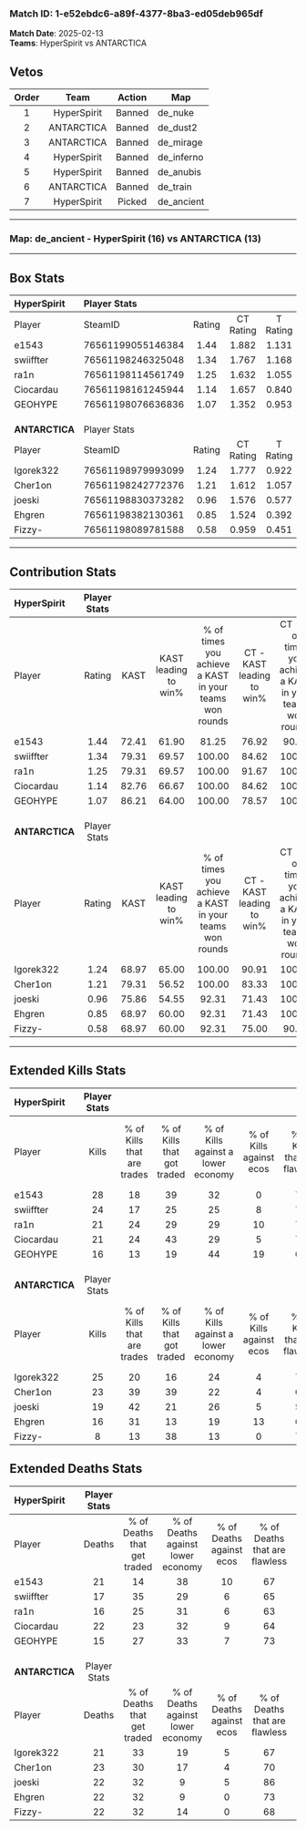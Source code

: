 ### Match ID: 1-e52ebdc6-a89f-4377-8ba3-ed05deb965df  
**Match Date**: 2025-02-13  
**Teams**: HyperSpirit vs ANTARCTICA  

## Vetos  

| Order | Team | Action | Map |
| :---: | :--: | :----: | --- |
| 1 | HyperSpirit | Banned | de_nuke |
| 2 | ANTARCTICA | Banned | de_dust2 |
| 3 | ANTARCTICA | Banned | de_mirage |
| 4 | HyperSpirit | Banned | de_inferno |
| 5 | HyperSpirit | Banned | de_anubis |
| 6 | ANTARCTICA | Banned | de_train |
| 7 | HyperSpirit | Picked | de_ancient |

---  

### **Map**: de_ancient - HyperSpirit (16) vs ANTARCTICA (13)  
---  

## Box Stats  

| **HyperSpirit** | Player Stats      |        |           |          |       |       |       |         |        |      |     |
| :- | :- | :-: | :-: | :-: | :-: | :-: | :-: | :-: | :-: | :-: | :-: |
| Player          | SteamID           | Rating | CT Rating | T Rating | KAST  |  ADR  | Kills | Assists | Deaths | K/D  | HS% |
| e1543           | 76561199055146384 |  1.44  |   1.882   |  1.131   | 72.41 | 115.2 |  28   |    9    |   21   | 1.33 | 67  |
| swiiffter       | 76561198246325048 |  1.34  |   1.767   |  1.168   | 79.31 | 88.6  |  24   |    5    |   17   | 1.41 | 54  |
| ra1n            | 76561198114561749 |  1.25  |   1.632   |  1.055   | 79.31 | 78.1  |  21   |    9    |   16   | 1.31 | 42  |
| Ciocardau       | 76561198161245944 |  1.14  |   1.657   |  0.840   | 82.76 | 72.3  |  21   |    7    |   22   | 0.95 | 71  |
| GEOHYPE         | 76561198076636836 |  1.07  |   1.352   |  0.953   | 86.21 | 52.0  |  16   |    4    |   15   | 1.07 | 37  |
|                 |                   |        |           |          |       |       |       |         |        |      |     |
|                 |                   |        |           |          |       |       |       |         |        |      |     |
|                 |                   |        |           |          |       |       |       |         |        |      |     |
| **ANTARCTICA**  | Player Stats      |        |           |          |       |       |       |         |        |      |     |
| Player          | SteamID           | Rating | CT Rating | T Rating | KAST  |  ADR  | Kills | Assists | Deaths | K/D  | HS% |
| Igorek322       | 76561198979993099 |  1.24  |   1.777   |  0.922   | 68.97 | 86.6  |  25   |   10    |   21   | 1.19 | 24  |
| Cher1on         | 76561198242772376 |  1.21  |   1.612   |  1.057   | 79.31 | 89.8  |  23   |    7    |   23   | 1.00 | 34  |
| joeski          | 76561198830373282 |  0.96  |   1.576   |  0.577   | 75.86 | 54.5  |  19   |    2    |   22   | 0.86 | 57  |
| Ehgren          | 76561198382130361 |  0.85  |   1.524   |  0.392   | 68.97 | 60.7  |  16   |    5    |   22   | 0.73 | 56  |
| Fizzy-          | 76561198089781588 |  0.58  |   0.959   |  0.451   | 68.97 | 45.8  |   8   |   11    |   22   | 0.36 | 50  |
---  

## Contribution Stats  

| **HyperSpirit** | Player Stats |       |                      |                                                        |                           |                                                             |                          |                                                            |
| :- | :-: | :-: | :-: | :-: | :-: | :-: | :-: | :-: |
| Player          |    Rating    | KAST  | KAST leading to win% | % of times you achieve a KAST in your teams won rounds | CT - KAST leading to win% | CT - % of times you achieve a KAST in your teams won rounds | T - KAST leading to win% | T - % of times you achieve a KAST in your teams won rounds |
| e1543           |     1.44     | 72.41 |        61.90         |                         81.25                          |           76.92           |                            90.91                            |          37.50           |                           60.00                            |
| swiiffter       |     1.34     | 79.31 |        69.57         |                         100.00                         |           84.62           |                           100.00                            |          50.00           |                           100.00                           |
| ra1n            |     1.25     | 79.31 |        69.57         |                         100.00                         |           91.67           |                           100.00                            |          45.45           |                           100.00                           |
| Ciocardau       |     1.14     | 82.76 |        66.67         |                         100.00                         |           84.62           |                           100.00                            |          45.45           |                           100.00                           |
| GEOHYPE         |     1.07     | 86.21 |        64.00         |                         100.00                         |           78.57           |                           100.00                            |          45.45           |                           100.00                           |
|                 |              |       |                      |                                                        |                           |                                                             |                          |                                                            |
|                 |              |       |                      |                                                        |                           |                                                             |                          |                                                            |
|                 |              |       |                      |                                                        |                           |                                                             |                          |                                                            |
| **ANTARCTICA**  | Player Stats |       |                      |                                                        |                           |                                                             |                          |                                                            |
| Player          |    Rating    | KAST  | KAST leading to win% | % of times you achieve a KAST in your teams won rounds | CT - KAST leading to win% | CT - % of times you achieve a KAST in your teams won rounds | T - KAST leading to win% | T - % of times you achieve a KAST in your teams won rounds |
| Igorek322       |     1.24     | 68.97 |        65.00         |                         100.00                         |           90.91           |                           100.00                            |          33.33           |                           100.00                           |
| Cher1on         |     1.21     | 79.31 |        56.52         |                         100.00                         |           83.33           |                           100.00                            |          27.27           |                           100.00                           |
| joeski          |     0.96     | 75.86 |        54.55         |                         92.31                          |           71.43           |                           100.00                            |          25.00           |                           66.67                            |
| Ehgren          |     0.85     | 68.97 |        60.00         |                         92.31                          |           71.43           |                           100.00                            |          33.33           |                           66.67                            |
| Fizzy-          |     0.58     | 68.97 |        60.00         |                         92.31                          |           75.00           |                            90.00                            |          37.50           |                           100.00                           |
---  

## Extended Kills Stats  

| **HyperSpirit** | Player Stats |                            |                            |                                    |                         |                              |                                 |                                       |                    |           |
| :- | :-: | :-: | :-: | :-: | :-: | :-: | :-: | :-: | :-: | :-: |
| Player          |    Kills     | % of Kills that are trades | % of Kills that got traded | % of Kills against a lower economy | % of Kills against ecos | % of Kills that are flawless | % of Kills that are close duels | % of Kills that are assisted by flash | Pistol Round Kills | AWP Kills |
| e1543           |      28      |             18             |             39             |                 32                 |            0            |              79              |                0                |                   0                   |         1          |     3     |
| swiiffter       |      24      |             17             |             25             |                 25                 |            8            |              71              |                4                |                   0                   |         0          |     0     |
| ra1n            |      21      |             24             |             29             |                 29                 |           10            |              76              |                5                |                   0                   |         9          |     4     |
| Ciocardau       |      21      |             24             |             43             |                 29                 |            5            |              71              |                5                |                   5                   |         0          |     0     |
| GEOHYPE         |      16      |             13             |             19             |                 44                 |           19            |              63              |               13                |                   0                   |         0          |     3     |
|                 |              |                            |                            |                                    |                         |                              |                                 |                                       |                    |           |
|                 |              |                            |                            |                                    |                         |                              |                                 |                                       |                    |           |
|                 |              |                            |                            |                                    |                         |                              |                                 |                                       |                    |           |
| **ANTARCTICA**  | Player Stats |                            |                            |                                    |                         |                              |                                 |                                       |                    |           |
| Player          |    Kills     | % of Kills that are trades | % of Kills that got traded | % of Kills against a lower economy | % of Kills against ecos | % of Kills that are flawless | % of Kills that are close duels | % of Kills that are assisted by flash | Pistol Round Kills | AWP Kills |
| Igorek322       |      25      |             20             |             16             |                 24                 |            4            |              76              |                4                |                   4                   |         10         |     1     |
| Cher1on         |      23      |             39             |             39             |                 22                 |            4            |              61              |                4                |                   4                   |         0          |     2     |
| joeski          |      19      |             42             |             21             |                 26                 |            5            |              58              |               11                |                   5                   |         0          |     2     |
| Ehgren          |      16      |             31             |             13             |                 19                 |           13            |              63              |                6                |                   6                   |         0          |     0     |
| Fizzy-          |      8       |             13             |             38             |                 13                 |            0            |              75              |               13                |                   0                   |         0          |     0     |
## Extended Deaths Stats  

| **HyperSpirit** | Player Stats |                             |                                   |                          |                               |                            |                           |               |
| :- | :-: | :-: | :-: | :-: | :-: | :-: | :-: | :-: |
| Player          |    Deaths    | % of Deaths that get traded | % of Deaths against lower economy | % of Deaths against ecos | % of Deaths that are flawless | % of Deaths that are close | % of Deaths while blinded | Deaths to AWP |
| e1543           |      21      |             14              |                38                 |            10            |              67               |             10             |             0             |       2       |
| swiiffter       |      17      |             35              |                29                 |            6             |              65               |             0              |            12             |       1       |
| ra1n            |      16      |             25              |                31                 |            6             |              63               |             6              |            13             |       2       |
| Ciocardau       |      22      |             23              |                32                 |            9             |              64               |             9              |             0             |       3       |
| GEOHYPE         |      15      |             27              |                33                 |            7             |              73               |             7              |             0             |       2       |
|                 |              |                             |                                   |                          |                               |                            |                           |               |
|                 |              |                             |                                   |                          |                               |                            |                           |               |
|                 |              |                             |                                   |                          |                               |                            |                           |               |
| **ANTARCTICA**  | Player Stats |                             |                                   |                          |                               |                            |                           |               |
| Player          |    Deaths    | % of Deaths that get traded | % of Deaths against lower economy | % of Deaths against ecos | % of Deaths that are flawless | % of Deaths that are close | % of Deaths while blinded | Deaths to AWP |
| Igorek322       |      21      |             33              |                19                 |            5             |              67               |             5              |             0             |       2       |
| Cher1on         |      23      |             30              |                17                 |            4             |              70               |             4              |             0             |       1       |
| joeski          |      22      |             32              |                 9                 |            5             |              86               |             0              |             5             |       4       |
| Ehgren          |      22      |             32              |                 9                 |            0             |              73               |             9              |             0             |       2       |
| Fizzy-          |      22      |             32              |                14                 |            0             |              68               |             5              |             0             |       1       |
